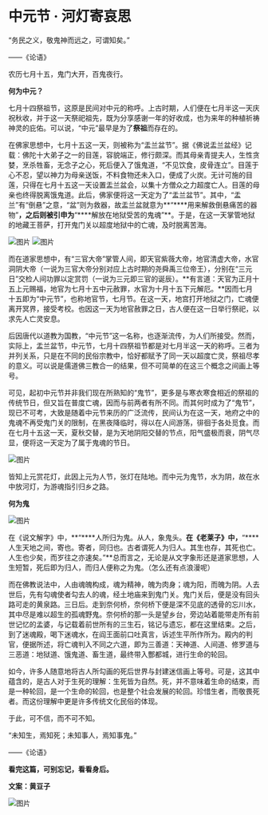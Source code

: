 # **中元节 · 河灯寄哀思**

“务民之义，敬鬼神而远之，可谓知矣。” 
 

——《论语》

农历七月十五，鬼门大开，百鬼夜行。

 

**何为中元？**

七月十四祭祖节，这原是民间对中元的称呼。上古时期，人们便在七月半这一天庆祝秋收，并于这一天祭祀祖先，既为分享感谢一年的好收成，也为来年的种植祈祷神灵的庇佑。可以说，“中元”最早是为了**祭祖**而存在的。

 

在佛家思想中，七月十五这一天，则被称为“盂兰盆节”。据《佛说盂兰盆经》记载：佛陀十大弟子之一的目莲，容貌端正，修行颇深。而其母亲青提夫人，生性贪婪，烹杀牲畜，无念子之心，死后便入了饿鬼道，“不见饮食，皮骨连立”。目莲于心不忍，望以神力为母亲送饭，不料食物还未入口，便成了火炭。无计可施的目莲，只得在七月十五这一天设置盂兰盆会，以集十方僧众之力超度亡人。目莲的母亲也终得脱离饿鬼道。此后，佛家便将这一天定为了“盂兰盆节”。其中，“盂兰”有“倒悬”之意，“盆”则为救器，故盂兰盆就意为**“****用来解救倒悬痛苦的器物”**，之后则被引申为**“****解放在地狱受苦的鬼魂”**。于是，在这一天掌管地狱的地藏王菩萨，打开鬼门关以超度地狱中的亡魂，及时脱离苦海。

![图片](file:///D:/Temp/msohtmlclip1/01/clip_image002.jpg)   ![图片](file:///D:/Temp/msohtmlclip1/01/clip_image004.jpg)

 

而在道家思想中，有“三官大帝”掌管人间，即天官紫薇大帝，地官清虚大帝，水官洞阴大帝（一说为三官大帝分别对应上古时期的尧舜禹三位帝王），分别在“三元日”交检人间功罪以定赏罚（一说为三元即三官的诞辰）。**有言道：天官为正月十五上元赐福，地官为七月十五中元赦罪，水官为十月十五下元解厄。**因而七月十五即为“中元节”，也称地官节，七月节。在这一天，地宫打开地狱之门，亡魂便离开冥界，接受考校。也因这一天为地官赦罪之日，古人便在这一日举行祭祀，以求先人亡灵安息。

 

后因唐代以道教为国教，“中元节”这一名称，也逐渐流传，为人们所接受。然而，实际上，盂兰盆节，中元节，七月十四祭祖节都是对七月半这一天的称呼。三者为并列关系，只是在不同的民俗宗教中，恰好都赋予了同一天以超度亡灵，祭祖尽孝的意义。可以说是儒道佛三教合一的结果，但不可简单的在这三个概念之间画上等号。

 

可见，起初中元节并非我们现在所熟知的“鬼节”，更多是与寒衣寒食相近的祭祖的传统节日，但又旨在普度亡魂，因而与前两者有所不同。而其何时成为了“鬼节”，现已不可考，大致是随着中元节来历的广泛流传，民间认为在这一天，地府之中的鬼魂不再受鬼门关的限制，在黑夜降临时，得以在人间游荡，徘徊于各处觅食。而在七月十五这一天，夏秋交替，是为天地阴阳交替的节点，阳气盛极而衰，阴气尽显，便将这一天定为了属于鬼魂的节日。

 

![图片](file:///D:/Temp/msohtmlclip1/01/clip_image005.jpg)

 

皆知上元赏花灯，此因上元为人节，张灯在陆地。而中元为鬼节，水为阴，故在水中放河灯，为游魂指引归乡之路。

 

**何为鬼**

![图片](file:///D:/Temp/msohtmlclip1/01/clip_image006.png)

 

在《说文解字》中，**“****人所归为鬼。从人，象鬼头。**在《老莱子》中，**“****人生天地之间，寄也。寄者，同归也。古者谓死人为归人。其生也存，其死也亡。人生也少矣，而岁往之亦速矣。”**总而言之，无论是从文字象形还是道家思想，人生短暂，死后即为归人，而归人便称之为鬼。（怎么还有点浪漫呢）

 

而在佛教说法中，人由魂魄构成，魂为精神，魄为肉身；魂为阳，而魄为阴。人去世后，先有勾魂使者勾去人的魂，经土地庙来到鬼门关。鬼门关后，便是没有回头路可走的黄泉路。三日后。走到奈何桥，奈何桥下便是深不见底的透骨的忘川水，其中尽是难以超生的孤魂野鬼。奈何桥的那一头是望乡台，旁边站着能带走所有前世记忆的孟婆，与记载着前世所有的三生石，铭记与遗忘，都在这里结束。之后，到了迷魂殿，喝下迷魂水，在阎王面前口吐真言，诉述生平所作所为。殿内的判官，便据所述，将亡魂判入不同之六道，即为三善道：天神道、人间道、修罗道与三恶道：地狱道、饿鬼道、畜生道，最终带入酆都城，进行生命的轮回。

 

如今，许多人随意地将古人所勾画的死后世界与封建迷信画上等号。可是，这其中蕴含的，是古人对于生死的理解：生死皆为自然。死，并不意味着生命的结束，而是一种轮回，是一个生命的轮回，也是整个社会发展的轮回。珍惜生者，而敬畏死者。而这份理解中更是许多传统文化民俗的体现。

于此，可不信，而不可不知。

 

  “未知生，焉知死；未知事人，焉知事鬼。” 

——《论语》

 

**看完这篇，可别忘记，看看身后。**

**文案：黄豆子**

 

![图片](file:///D:/Temp/msohtmlclip1/01/clip_image008.jpg)